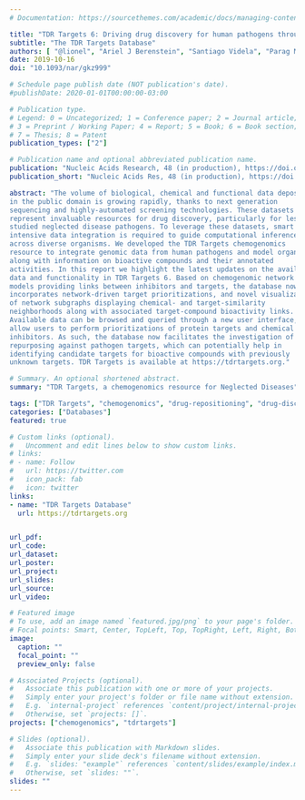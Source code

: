 ```yaml
---
# Documentation: https://sourcethemes.com/academic/docs/managing-content/

title: "TDR Targets 6: Driving drug discovery for human pathogens through intensive chemogenomic data integration"
subtitle: "The TDR Targets Database"
authors: [ "@lionel", "Ariel J Berenstein", "Santiago Videla", "Parag Maru", "Dhanasekaran Shanmugam", "Ariel Chernomoretz", "@fernan"]
date: 2019-10-16
doi: "10.1093/nar/gkz999"

# Schedule page publish date (NOT publication's date).
#publishDate: 2020-01-01T00:00:00-03:00

# Publication type.
# Legend: 0 = Uncategorized; 1 = Conference paper; 2 = Journal article;
# 3 = Preprint / Working Paper; 4 = Report; 5 = Book; 6 = Book section;
# 7 = Thesis; 8 = Patent
publication_types: ["2"]

# Publication name and optional abbreviated publication name.
publication: "Nucleic Acids Research, 48 (in production), https://doi.org/10.1093/nar/gkz999"
publication_short: "Nucleic Acids Res, 48 (in production), https://doi.org/10.1093/nar/gkz999"

abstract: "The volume of biological, chemical and functional data deposited
in the public domain is growing rapidly, thanks to next generation
sequencing and highly-automated screening technologies. These datasets
represent invaluable resources for drug discovery, particularly for less
studied neglected disease pathogens. To leverage these datasets, smart and
intensive data integration is required to guide computational inferences
across diverse organisms. We developed the TDR Targets chemogenomics
resource to integrate genomic data from human pathogens and model organisms
along with information on bioactive compounds and their annotated
activities. In this report we highlight the latest updates on the available
data and functionality in TDR Targets 6. Based on chemogenomic network
models providing links between inhibitors and targets, the database now
incorporates network-driven target prioritizations, and novel visualizations
of network subgraphs displaying chemical- and target-similarity
neighborhoods along with associated target-compound bioactivity links.
Available data can be browsed and queried through a new user interface, that
allow users to perform prioritizations of protein targets and chemical
inhibitors. As such, the database now facilitates the investigation of drug
repurposing against pathogen targets, which can potentially help in
identifying candidate targets for bioactive compounds with previously
unknown targets. TDR Targets is available at https://tdrtargets.org."

# Summary. An optional shortened abstract.
summary: "TDR Targets, a chemogenomics resource for Neglected Diseases"

tags: ["TDR Targets", "chemogenomics", "drug-repositioning", "drug-discovery", "multilayer-networks", "neglected diseases"]
categories: ["Databases"]
featured: true

# Custom links (optional).
#   Uncomment and edit lines below to show custom links.
# links:
# - name: Follow
#   url: https://twitter.com
#   icon_pack: fab
#   icon: twitter
links:
- name: "TDR Targets Database"
  url: https://tdrtargets.org


url_pdf:
url_code:
url_dataset:
url_poster:
url_project:
url_slides:
url_source:
url_video:

# Featured image
# To use, add an image named `featured.jpg/png` to your page's folder. 
# Focal points: Smart, Center, TopLeft, Top, TopRight, Left, Right, BottomLeft, Bottom, BottomRight.
image:
  caption: ""
  focal_point: ""
  preview_only: false

# Associated Projects (optional).
#   Associate this publication with one or more of your projects.
#   Simply enter your project's folder or file name without extension.
#   E.g. `internal-project` references `content/project/internal-project/index.md`.
#   Otherwise, set `projects: []`.
projects: ["chemogenomics", "tdrtargets"]

# Slides (optional).
#   Associate this publication with Markdown slides.
#   Simply enter your slide deck's filename without extension.
#   E.g. `slides: "example"` references `content/slides/example/index.md`.
#   Otherwise, set `slides: ""`.
slides: ""
---
```

